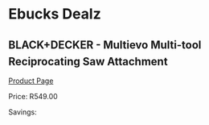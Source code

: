 
# Ebucks Dealz
## BLACK+DECKER - Multievo Multi-tool Reciprocating Saw Attachment
[Product Page](https://www.ebucks.com/web/shop/productSelected.do?prodId=1152970033&catId=336131644)

Price: R549.00

Savings: 


	